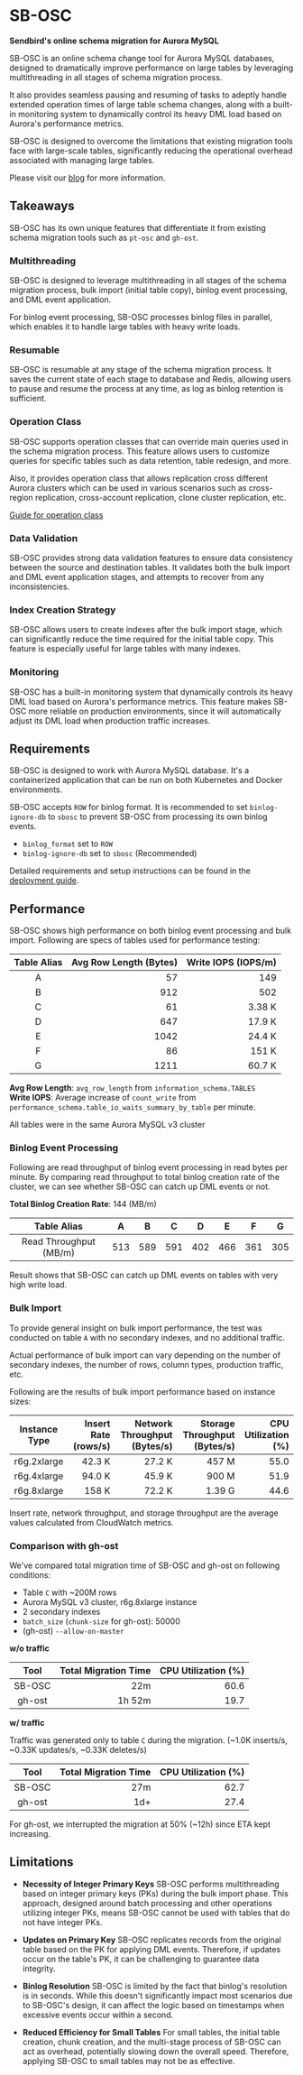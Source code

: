 # SB-OSC

**Sendbird's online schema migration for Aurora MySQL**

SB-OSC is an online schema change tool for Aurora MySQL databases, designed to dramatically improve performance on large
tables by leveraging multithreading in all stages of schema migration process.

It also provides seamless pausing and resuming of tasks to adeptly handle extended operation times of large table schema
changes, along with a built-in monitoring system to dynamically control its heavy DML load based on Aurora's performance
metrics.

SB-OSC is designed to overcome the limitations that existing migration tools face with large-scale tables,
significantly reducing the operational overhead associated with managing large tables.

Please visit our [blog](https://sendbird.com/blog/sb-osc-sendbird-online-schema-change) for more information.

## Takeaways

SB-OSC has its own unique features that differentiate it from existing schema migration tools such as `pt-osc` and `gh-ost`.

### Multithreading

SB-OSC is designed to leverage multithreading in all stages of the schema migration process, bulk import (initial table
copy), binlog event processing, and DML event application.

For binlog event processing, SB-OSC processes binlog files in parallel, which enables it to handle large tables with
heavy write loads.

### Resumable

SB-OSC is resumable at any stage of the schema migration process. It saves the current state of each stage to database
and Redis, allowing users to pause and resume the process at any time, as log as binlog retention is sufficient.

### Operation Class

SB-OSC supports operation classes that can override main queries used in the schema migration process. This feature
allows users to customize queries for specific tables such as data retention, table redesign, and more.

Also, it provides operation class that allows replication cross different Aurora clusters which can be used in various
scenarios such as cross-region replication, cross-account replication, clone cluster replication, etc.

[Guide for operation class](doc/operation-class.md)

### Data Validation

SB-OSC provides strong data validation features to ensure data consistency between the source and destination tables. It
validates both the bulk import and DML event application stages, and attempts to recover from any inconsistencies.

### Index Creation Strategy

SB-OSC allows users to create indexes after the bulk import stage, which can significantly reduce the time required for
the initial table copy. This feature is especially useful for large tables with many indexes.

### Monitoring

SB-OSC has a built-in monitoring system that dynamically controls its heavy DML load based on Aurora's performance
metrics. This feature makes SB-OSC more reliable on production environments, since it will automatically adjust its DML
load when production traffic increases.

## Requirements

SB-OSC is designed to work with Aurora MySQL database. It's a containerized application that can be run on both Kubernetes and Docker environments.

SB-OSC accepts `ROW` for binlog format. It is recommended to set `binlog-ignore-db` to `sbosc` to prevent SB-OSC from
processing its own binlog events.

- `binlog_format` set to `ROW`
- `binlog-ignore-db` set to `sbosc` (Recommended)

Detailed requirements and setup instructions can be found in the [deployment guide](deploy/README.md).

## Performance

SB-OSC shows high performance on both binlog event processing and bulk import. Following are specs of tables used for
performance testing:

| Table Alias | Avg Row Length (Bytes) | Write IOPS (IOPS/m) |
|:-----------:|-----------------------:|--------------------:|
|      A      |                     57 |                	149 |
|      B      |                    912 |                	502 |
|      C      |                     61 |              3.38 K |
|      D      |                    647 |              17.9 K |
|      E      |                   1042 |              24.4 K |
|      F      |                     86 |               151 K |
|      G      |                   1211 |              60.7 K |

**Avg Row Length**: `avg_row_length` from `information_schema.TABLES`  
**Write IOPS**: Average increase of `count_write` from `performance_schema.table_io_waits_summary_by_table` per
minute.

All tables were in the same Aurora MySQL v3 cluster

### Binlog Event Processing

Following are read throughput of binlog event processing in read bytes per minute. By comparing read throughput to total
binlog creation rate of the cluster, we can see whether SB-OSC can catch up DML events or not.

**Total Binlog Creation Rate**: 144 (MB/m)

|      Table Alias       |  A  |  B  |  C  |  D  |  E  |  F  |  G  |
|:----------------------:|:---:|:---:|:---:|:---:|:---:|:---:|:---:|
| Read Throughput (MB/m) | 513 | 589 | 591 | 402 | 466 | 361 | 305 |

Result shows that SB-OSC can catch up DML events on tables with very high write load.

### Bulk Import

To provide general insight on bulk import performance, the test was conducted on table `A` with no secondary indexes,
and no additional traffic.

Actual performance of bulk import can vary depending on the number of secondary indexes, the number of rows, column
types,
production traffic, etc.

Following are the results of bulk import performance based on instance sizes:

| Instance Type | Insert Rate (rows/s) | Network Throughput (Bytes/s) | Storage Throughput (Bytes/s) | CPU Utilization (%) |
|:-------------:|---------------------:|-----------------------------:|-----------------------------:|--------------------:|
|  r6g.2xlarge  |               42.3 K |                       27.2 K |                        457 M |                55.0 |
|  r6g.4xlarge  |               94.0 K |                       45.9 K |                        900 M |                51.9 |
|  r6g.8xlarge  |                158 K |                       72.2 K |                       1.39 G |                44.6 |

Insert rate, network throughput, and storage throughput are the average values calculated from CloudWatch metrics.

### Comparison with gh-ost

We've compared total migration time of SB-OSC and gh-ost on following conditions:

- Table `C` with ~200M rows
- Aurora MySQL v3 cluster, r6g.8xlarge instance
- 2 secondary indexes
- `batch_size` (`chunk-size` for gh-ost): 50000
- (gh-ost) `--allow-on-master`

**w/o traffic**

|  Tool  | Total Migration Time | CPU Utilization (%) |
|:------:|---------------------:|--------------------:|
| SB-OSC |                  22m |                60.6 |
| gh-ost |               1h 52m |                19.7 |

**w/ traffic**

Traffic was generated only to table `C` during the migration. (~1.0K inserts/s, ~0.33K updates/s, ~0.33K deletes/s)

|  Tool  | Total Migration Time | CPU Utilization (%) |
|:------:|---------------------:|--------------------:|
| SB-OSC |                  27m |                62.7 |
| gh-ost |                  1d+ |                27.4 |

For gh-ost, we interrupted the migration at 50% (~12h) since ETA kept increasing.

## Limitations

- **Necessity of Integer Primary Keys**
  SB-OSC performs multithreading based on integer primary keys (PKs) during the bulk import phase. This approach,
  designed around batch processing and other operations utilizing integer PKs, means SB-OSC cannot be used with tables
  that do not have integer PKs.


- **Updates on Primary Key**
  SB-OSC replicates records from the original table based on the PK for applying DML events. Therefore, if updates occur
  on the table's PK, it can be challenging to guarantee data integrity.


- **Binlog Resolution**
  SB-OSC is limited by the fact that binlog's resolution is in seconds. While this doesn't significantly impact most
  scenarios due to SB-OSC's design, it can affect the logic based on timestamps when excessive events occur within a
  second.


- **Reduced Efficiency for Small Tables**
  For small tables, the initial table creation, chunk creation, and the multi-stage process of SB-OSC can act as
  overhead, potentially slowing down the overall speed. Therefore, applying SB-OSC to small tables may not be as
  effective.
